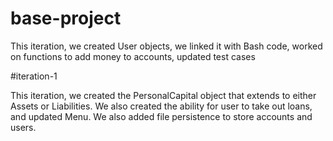 # base-project

This iteration, we created User objects, we linked it with Bash code, worked on functions to add money to accounts, updated test cases 

#iteration-1

This iteration, we created the PersonalCapital object that extends to either Assets or Liabilities. We also created the ability for user to take out loans, and updated Menu. We also added file persistence to store accounts and users.
